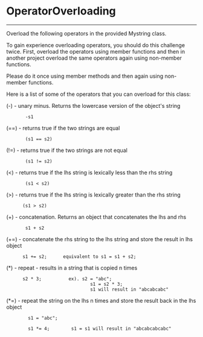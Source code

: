 # OperatorOverloading
-----------------------

Overload the following operators in the provided Mystring class.

To gain experience overloading operators, you should do this challenge twice.
First, overload the operators using member functions and then in another project overload the same operators
again using non-member functions.

Please do it once using member methods and then again using non-member functions.

Here is a list of some of the operators that you can overload for this class:

(-)       - unary minus. Returns the lowercase version of the object's string

           -s1

(==)         - returns true if the two strings are equal

           (s1 == s2)

(!=)     - returns true if the two strings are not equal 

           (s1 != s2)

(<)      - returns true if the lhs string is lexically less than the rhs string

           (s1 < s2)

(>)      - returns true if the lhs string is lexically greater than the rhs string

          (s1 > s2)

(+)          - concatenation. Returns an object that concatenates the lhs and rhs

           s1 + s2

(+=)    - concatenate the rhs string to the lhs string and store the result in lhs object

          s1 += s2;      equivalent to s1 = s1 + s2;

(*)     - repeat -  results in a string that is copied n times

          s2 * 3;          ex). s2 = "abc"; 
                                   s1 = s2 * 3;
                                   s1 will result in "abcabcabc"

(*=)   - repeat the string on the lhs n times and store the result back in the lhs object

            s1 = "abc";

            s1 *= 4;        s1 = s1 will result in "abcabcabcabc"
      
